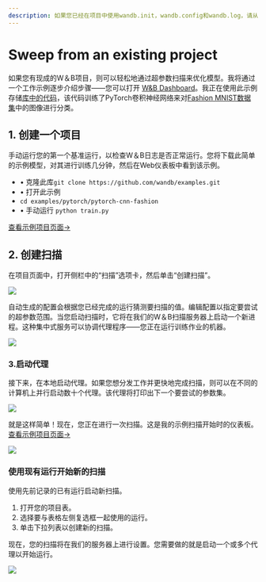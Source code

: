 ```yaml
---
description: 如果您已经在项目中使用wandb.init，wandb.config和wandb.log，请从这里开始！
---
```


# Sweep from an existing project

 如果您有现成的W＆B项目，则可以轻松地通过超参数扫描来优化模型。我将通过一个工作示例逐步介绍步骤——您可以打开 [W&B Dashboard](https://app.wandb.ai/carey/pytorch-cnn-fashion)。我正在使用此示例存储[库中的代码](https://github.com/wandb/examples/tree/master/examples/pytorch/pytorch-cnn-fashion)，该代码训练了PyTorch卷积神经网络来对[Fashion MNIST数据集](https://github.com/zalandoresearch/fashion-mnist)中的图像进行分类。

## 1. **创建一个项目**

手动运行您的第一个基准运行，以检查W＆B日志是否正常运行。您将下载此简单的示例模型，对其进行训练几分钟，然后在Web仪表板中看到该示例。

* • 克隆此库`git clone https://github.com/wandb/examples.git`
* • 打开此示例
* `cd examples/pytorch/pytorch-cnn-fashion`
* • 手动运行 `python train.py`

 [查看示例项目页面→](https://wandb.ai/carey/pytorch-cnn-fashion)

## 2. **创建扫描**

在项目页面中，打开侧栏中的“扫描”选项卡，然后单击“创建扫描”。

![](../.gitbook/assets/sweep1.png)

自动生成的配置会根据您已经完成的运行猜测要扫描的值。编辑配置以指定要尝试的超参数范围。当您启动扫描时，它将在我们的W＆B扫描服务器上启动一个新进程。这种集中式服务可以协调代理程序——您正在运行训练作业的机器。

![](../.gitbook/assets/sweep2.png)

### **3.启动代理**

接下来，在本地启动代理。如果您想分发工作并更快地完成扫描，则可以在不同的计算机上并行启动数十个代理。该代理将打印出下一个要尝试的参数集。 



![](../.gitbook/assets/sweep3.png)

就是这样简单！现在，您正在进行一次扫描。这是我的示例扫描开始时的仪表板。[查看示例项目页面→](https://wandb.ai/carey/pytorch-cnn-fashion)

![](https://paper-attachments.dropbox.com/s_5D8914551A6C0AABCD5718091305DD3B64FFBA192205DD7B3C90EC93F4002090_1579066494222_image.png)

### **使用现有运行开始新的扫描**

使用先前记录的已有运行启动新扫描。

1. 打开您的项目表。
2. 选择要与表格左侧复选框一起使用的运行。
3. 单击下拉列表以创建新的扫描。

现在，您的扫描将在我们的服务器上进行设置。您需要做的就是启动一个或多个代理以开始运行。

![](../.gitbook/assets/create-sweep-from-table%20%281%29%20%281%29.png)


